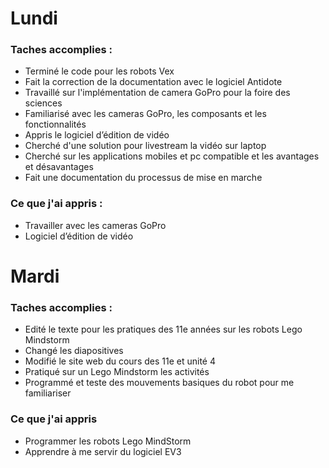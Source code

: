 # Lundi
### Taches accomplies :
   * Terminé le code pour les robots Vex 
   * Fait la correction de la documentation avec le logiciel Antidote
   * Travaillé sur l'implémentation de camera GoPro pour la foire des sciences 
   * Familiarisé avec les cameras GoPro, les composants et les fonctionnalités  
   * Appris le logiciel d’édition de vidéo 
   * Cherché d'une solution pour livestream la vidéo sur laptop
   * Cherché sur les applications mobiles et pc compatible et les avantages et désavantages 
   * Fait une documentation du processus de mise en marche 
### Ce que j'ai appris : 
   * Travailler avec les cameras GoPro
   * Logiciel d’édition de vidéo
# Mardi
### Taches accomplies : 
   * Edité le texte pour les pratiques des 11e années sur les robots Lego Mindstorm
   * Changé les diapositives 
   * Modifié le site web du cours des 11e et unité 4 
   * Pratiqué sur un Lego Mindstorm les activités 
   * Programmé et teste des mouvements basiques du robot pour me familiariser 
### Ce que j'ai appris 
   * Programmer les robots Lego MindStorm 
   * Apprendre à me servir du logiciel EV3
